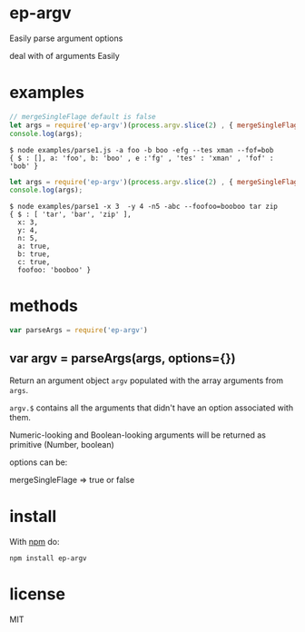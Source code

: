 # ep-argv
Easily parse argument options

deal with of arguments Easily  


# examples

``` js
// mergeSingleFlage default is false
let args = require('ep-argv')(process.argv.slice(2) , { mergeSingleFlage : false });
console.log(args);
```

```
$ node examples/parse1.js -a foo -b boo -efg --tes xman --fof=bob
{ $ : [], a: 'foo', b: 'boo' , e :'fg' , 'tes' : 'xman' , 'fof' : 'bob' }
```


``` js
let args = require('ep-argv')(process.argv.slice(2) , { mergeSingleFlage : true });
console.log(args);
```

```
$ node examples/parse1 -x 3  -y 4 -n5 -abc --foofoo=booboo tar zip
{ $ : [ 'tar', 'bar', 'zip' ],
  x: 3,
  y: 4,
  n: 5,
  a: true,
  b: true,
  c: true,
  foofoo: 'booboo' }
```


# methods

``` js
var parseArgs = require('ep-argv')
```

## var argv = parseArgs(args, options={})

Return an argument object `argv` populated with the array arguments from `args`.

`argv.$` contains all the arguments that didn't have an option associated with
them.

Numeric-looking and Boolean-looking arguments will be returned as primitive (Number, boolean) 


options can be:

  mergeSingleFlage => true or false


# install

With [npm](https://npmjs.org) do:

```
npm install ep-argv
```

# license

MIT


